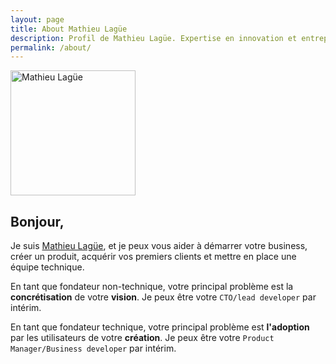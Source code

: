 ```yaml
---
layout: page
title: About Mathieu Lagüe
description: Profil de Mathieu Lagüe. Expertise en innovation et entreprenariat
permalink: /about/
---
```


<img itemprop="image" class="avatar img-rounded" src="{{ site.url }}{{ site.baseurl }}/assets/img/avatar.png" alt="Mathieu Lagüe" style="width: 200px">

## Bonjour,

Je suis [Mathieu Lagüe](https://mathieu.lague.me), et je peux vous aider à démarrer votre business, créer un produit, acquérir vos premiers clients et mettre en place une équipe technique.

En tant que fondateur non-technique, votre principal problème est la **concrétisation** de votre **vision**. Je peux être votre `CTO/lead developer` par intérim.

En tant que fondateur technique, votre principal problème  est **l'adoption** par les utilisateurs de votre **création**. Je peux être votre `Product Manager/Business developer` par intérim.






